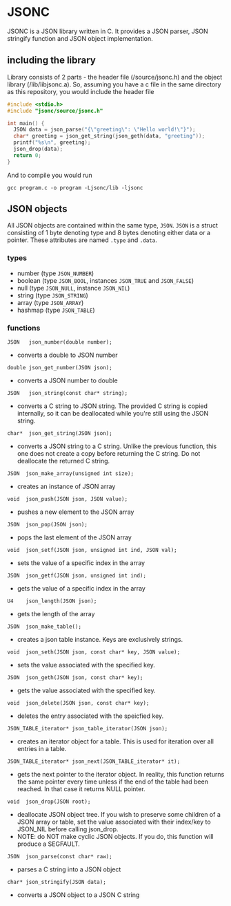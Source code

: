 # JSONC
JSONC is a JSON library written in C. It provides a JSON parser, JSON stringify function and JSON object implementation.

## including the library

Library consists of 2 parts - the header file (/source/jsonc.h) and the object library (/lib/libjsonc.a).
So, assuming you have a c file in the same directory as this repository, you would include the header file
```c
#include <stdio.h>
#include "jsonc/source/jsonc.h"

int main() {
  JSON data = json_parse("{\"greeting\": \"Hello world!\"}");
  char* greeting = json_get_string(json_geth(data, "greeting"));
  printf("%s\n", greeting);
  json_drop(data);
  return 0;
}
```
And to compile you would run
```
gcc program.c -o program -Ljsonc/lib -ljsonc
```

## JSON objects

All JSON objects are contained within the same type, `JSON`. `JSON` is a struct consisting of 1 byte denoting type and 8 bytes denoting either data or a pointer.
These attributes are named `.type` and `.data`.

### types

- number (type `JSON_NUMBER`)
- boolean (type `JSON_BOOL`, instances `JSON_TRUE` and `JSON_FALSE`)
- null (type `JSON_NULL`, instance `JSON_NIL`)
- string (type `JSON_STRING`)
- array (type `JSON_ARRAY`)
- hashmap (type `JSON_TABLE`)

### functions

```
JSON   json_number(double number);
```
- converts a double to JSON number
```
double json_get_number(JSON json);
```
- converts a JSON number to double

```
JSON   json_string(const char* string);
```
- converts a C string to JSON string. The provided C string is copied internally, so it can be deallocated while you're still using the JSON string.
```
char*  json_get_string(JSON json);
```
- converts a JSON string to a C string. Unlike the previous function, this one does not create a copy before returning the C string. Do not deallocate the returned C string.

```
JSON  json_make_array(unsigned int size);
```
- creates an instance of JSON array
```
void  json_push(JSON json, JSON value);
```
- pushes a new element to the JSON array
```
JSON  json_pop(JSON json);
```
- pops the last element of the JSON array
```
void  json_setf(JSON json, unsigned int ind, JSON val);
```
- sets the value of a specific index in the array
```
JSON  json_getf(JSON json, unsigned int ind);
```
- gets the value of a specific index in the array
```
U4    json_length(JSON json);
```
- gets the length of the array

```
JSON  json_make_table();
```
- creates a json table instance. Keys are exclusively strings.
```
void  json_seth(JSON json, const char* key, JSON value);
```
- sets the value associated with the specified key.
```
JSON  json_geth(JSON json, const char* key);
```
- gets the value associated with the specified key.
```
void  json_delete(JSON json, const char* key);
```
- deletes the entry associated with the speicfied key.

```
JSON_TABLE_iterator* json_table_iterator(JSON json);
```
- creates an iterator object for a table. This is used for iteration over all entries in a table.
```
JSON_TABLE_iterator* json_next(JSON_TABLE_iterator* it);
```
- gets the next pointer to the iterator object. In reality, this function returns the same pointer every time unless if the end of the table had been reached. In that case it returns NULL pointer.

```
void  json_drop(JSON root);
```
- deallocate JSON object tree. If you wish to preserve some children of a JSON array or table, set the value associated with their index/key to JSON_NIL before calling json_drop.
- NOTE: do NOT make cyclic JSON objects. If you do, this function will produce a SEGFAULT.

```
JSON  json_parse(const char* raw);
```
- parses a C string into a JSON object
```
char* json_stringify(JSON data);
```
- converts a JSON object to a JSON C string
